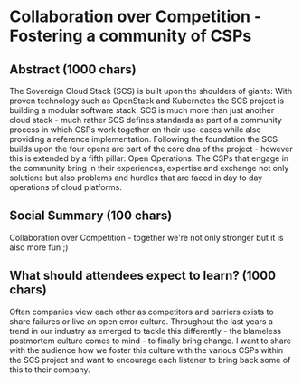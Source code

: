 # Collaboration over Competition - Fostering a community of CSPs

## Abstract (1000 chars)

The Sovereign Cloud Stack (SCS) is built upon the shoulders of giants: With proven technology such
as OpenStack and Kubernetes the SCS project is building a modular software stack. SCS is much more
than just another cloud stack - much rather SCS defines standards as part of a community process in
which CSPs work together on their use-cases while also providing a reference implementation.
Following the foundation the SCS builds upon the four opens are part of the core dna of the project - 
however this is extended by a fifth pillar: Open Operations. The CSPs that engage in the community
bring in their experiences, expertise and exchange not only solutions but also problems and hurdles
that are faced in day to day operations of cloud platforms.

## Social Summary (100 chars)

Collaboration over Competition - together we're not only stronger but it is also more fun ;)


## What should attendees expect to learn? (1000 chars)

Often companies view each other as competitors and barriers exists to share failures or live
an open error culture. Throughout the last years a trend in our industry as emerged to tackle
this differently - the blameless postmortem culture comes to mind - to finally bring change.
I want to share with the audience how we foster this culture with the various CSPs within the 
SCS project and want to encourage each listener to bring back some of this to their company.

